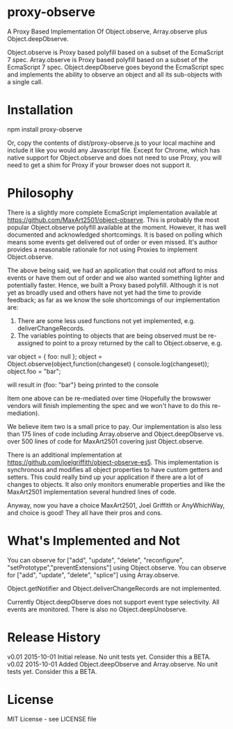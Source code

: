 # proxy-observe
A Proxy Based Implementation Of Object.observe, Array.observe plus Object.deepObserve.

Object.observe is Proxy based polyfill based on a subset of the EcmaScript 7 spec.
Array.observe is Proxy based polyfill based on a subset of the EcmaScript 7 spec.
Object.deepObserve goes beyond the EcmaScript spec and implements the ability to observe an object and all its sub-objects with a single call.

# Installation

npm install proxy-observe

Or, copy the contents of dist/proxy-observe.js to your local machine and include it like you would any Javascript file. Except for Chrome, which has native support for Object.observe and does not need to use Proxy, you will need to get a shim for Proxy if your browser does not support it.

# Philosophy

There is a slightly more complete EcmaScript implementation available at https://github.com/MaxArt2501/object-observe. This is probably the most popular Object.observe polyfill available at the moment. However, it has well documented and acknowledged shortcomings. It is based on polling which means some events get delivered out of order or even missed. It's author provides a reasonable rationale for not using Proxies to implement Object.observe.

The above being said, we had an application that could not afford to miss events or have them out of order and we also wanted something lighter and potentially faster. Hence, we built a Proxy based polyfill. Although it is not yet as broadly used and others have not yet had the time to provide feedback; as far as we know the sole shortcomings of our implementation are:

1) There are some less used functions not yet implemented, e.g. deliverChangeRecords.
2) The variables pointing to objects that are being observed must be re-assigned to point to a proxy returned by the call to Object.observe, e.g.

var object = { foo: null };
object = Object.observe(object,function(changeset) { console.log(changeset));
object.foo = "bar";

will result in {foo: "bar"} being printed to the console

Item one above can be re-mediated over time (Hopefully the browswer vendors will finish implementing the spec and we won't have to do this re-mediation). 

We believe item two is a small price to pay. Our implementation is also less than 175 lines of code including Array.observe and Object.deepObserve vs. over 500 lines of code for MaxArt2501 covering just Object.observe.

There is an additional implementation at https://github.com/joelgriffith/object-observe-es5. This implementation is synchronous and modifies all object properties to have custom getters and setters. This could really bind up your application if there are a lot of changes to objects. It also only monitors enumerable properties and like the MaxArt2501 implementation several hundred lines of code.

Anyway, now you have a choice MaxArt2501, Joel Griffith or AnyWhichWay, and choice is good! They all have their pros and cons.

# What's Implemented and Not

You can observe for ["add", "update", "delete", "reconfigure", "setPrototype","preventExtensions"] using Object.observe.
You can observe for ["add", "update", "delete", "splice"] using Array.observe.

Object.getNotifier and Object.deliverChangeRecords are not implemented.

Currently Object.deepObserve does not support event type selectivity. All events are monitored. There is also no Object.deepUnobserve.

# Release History

v0.01 2015-10-01 Initial release. No unit tests yet. Consider this a BETA.
v0.02 2015-10-01 Added Object.deepObserve and Array.observe. No unit tests yet. Consider this a BETA.

# License

MIT License - see LICENSE file
